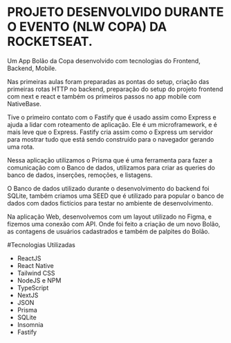 # PROJETO DESENVOLVIDO DURANTE O EVENTO (NLW COPA) DA ROCKETSEAT.

Um App Bolão da Copa desenvolvido com tecnologias do Frontend, Backend, Mobile. 

Nas primeiras aulas foram preparadas as pontas do setup, criação das primeiras rotas HTTP no backend, preparação do setup do projeto
frontend com next e react e também os primeiros passos no app mobile com NativeBase.

Tive o primeiro contato com o Fastify que é usado assim como Express e ajuda a lidar com roteamento de aplicação. Ele é um microframework,
e é mais leve que o Express. Fastify cria assim como o Express um servidor para mostrar tudo que está sendo construído para o navegador gerando uma rota.

Nessa aplicação utilizamos o Prisma que é uma ferramenta  para fazer a comunicação com o Banco de dados, utilizamos para criar as queries do banco de dados, inserções,
remoções, e listagens.

O Banco de dados utilizado durante o desenvolvimento do backend foi SQLite, também criamos uma SEED que é utilizado para popular o banco de dados com dados 
fictícios para testar no ambiente de desenvolvimento.

Na aplicação Web, desenvolvemos com um layout utilizado no Figma, e fizemos uma conexão com API. Onde foi feito a criação de um novo Bolão, as contagens de usuários cadastrados e também de palpites do Bolão. 

#Tecnologias Utilizadas

- ReactJS
- React Native
- Tailwind CSS
- NodeJS e NPM
- TypeScript
- NextJS
- JSON
- Prisma
- SQLite
- Insomnia
- Fastify
